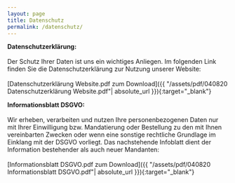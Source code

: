 ```yaml
---
layout: page
title: Datenschutz
permalink: /datenschutz/
---
```


**Datenschutzerklärung:** <br>
<br>
Der Schutz Ihrer Daten ist uns ein wichtiges Anliegen. Im folgenden Link finden Sie die Datenschutzerklärung zur Nutzung unserer Website: <br>
<br>
[Datenschutzerklärung Website.pdf zum Download]({{ "/assets/pdf/040820 Datenschutzerklärung Website.pdf"| absolute_url }}){:target="_blank"}



**Informationsblatt DSGVO:**<br>
<br>
Wir erheben, verarbeiten und nutzen Ihre personenbezogenen Daten nur mit Ihrer Einwilligung bzw. Mandatierung oder Bestellung zu den mit Ihnen vereinbarten Zwecken oder wenn eine sonstige rechtliche Grundlage im Einklang mit der DSGVO vorliegt. Das nachstehende Infoblatt dient der Information bestehender als auch neuer Mandanten: <br>
<br>
[Informationsblatt DSGVO.pdf zum Download]({{ "/assets/pdf/040820 Informationsblatt DSGVO.pdf"| absolute_url }}){:target="_blank"}
